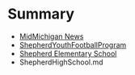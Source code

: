 # Summary

* [MidMichigan News](midmichigan_news.md)
* [ShepherdYouthFootballProgram](shepherdyouthfootballprogram.md)
* [Shepherd Elementary School](shepherdelementaryschool.md)
* ShepherdHighSchool.md

